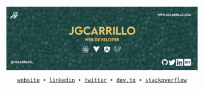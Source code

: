<p align="center">
  <img src="https://github.com/jgcarrillo/jgcarrillo/blob/master/cover.jpg" alt="jgcarrillo banner" />
</p>

<div align='center'>
  <samp>
    <a href='http://jgcarrillo.com/'>website</a> •
    <a href='https://www.linkedin.com/in/jgcarrilloweb/'>linkedin</a> •
    <a href='https://twitter.com/jgcarrillo_'>twitter</a> •
    <a href='https://dev.to/jgcarrillo'>dev.to</a> •
    <a href='https://stackoverflow.com/users/18326020/jgcarrillo'>stackoverflow</a>
  </samp>
</div>
